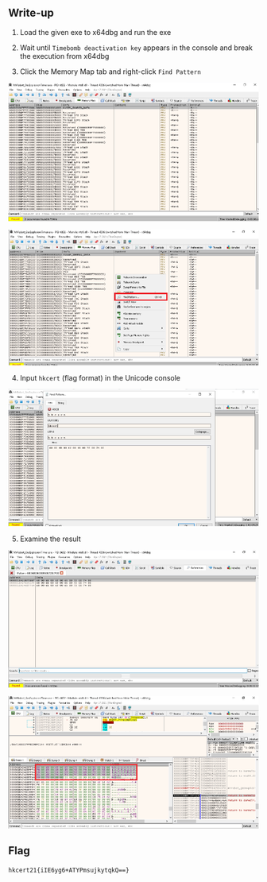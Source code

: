 ## Write-up



1. Load the given exe to x64dbg and run the exe 

2. Wait until ```Timebomb deactivation key``` appears in the console and break the execution from x64dbg

3. Click the Memory Map tab and right-click ```Find Pattern```

![](./000.png)

![](./001.png)

4. Input ```hkcert``` (flag format) in the Unicode console 

![](./002.png)

5. Examine the result 

![](./003.png)

![](./004.png)


## Flag 

```
hkcert21{iIE6yg6+ATYPmsujkytqkQ==}
```

